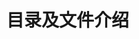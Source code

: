 # 目录及文件介绍

<div id="tree-container"></div>
<script>
(function(){
	var treeData = [{
		'name': '/',
		'des': '网站根目录',
		'sub': [
			{
				'name': 'docs',
				'des': '文档',
				'sub': [{
					'name': 'modules',
					'des': '模块文档',
					'sub': [
						{
							'name': 'drag.md',
							'des': '拖拽模块',
							'isFolder': false
						}
						,{
							'name': 'event.md',
							'des': '事件模块',
							'isFolder': false
						},
						{
							'name': 'player.md',
							'des': '播放器模块',
							'isFolder': false
						}
					]
				},{
					'name': 'index.md',
					'des': '前言',
					'isFolder': false
				},{
					'name': 'modules.md',
					'des': '模块',
					'isFolder': false
				},{
					'name': 'standard.md',
					'des': '前端规范',
					'isFolder': false
				},{
					'name': 'directory.md',
					'des': '目录及文件介绍',
					'isFolder': false
				}]
			},
			{
				'name': 'examples',
				'des': '示例（包括代码及其它）',
				'sub': [
					{
						'name': 'markdown',
						'des': 'markdown用法示例',
						'sub': [
							{
								'name': 'code.md',
								'des': 'code用法示例',
								'isFolder': false
							},
							{
								'name': 'extra.md',
								'des': '特殊用法示例',
								'isFolder': false
							},
							{
								'name': 'index.md',
								'des': '标准用法示例',
								'isFolder': false
							},
							{
								'name': 'list.md',
								'des': 'list用法示例',
								'isFolder': false
							}
						]
					},
					{
						'name': 'tree',
						'des': '树形菜单',
						'sub': [
							{
								'name': 'index.html',
								'des': '树形菜单用法示例',
								'isFolder': false
							}
						]
					},
					{
						'name': 'drag',
						'des': '拖拽模块示例',
						'sub': [
							{
								'name': 'drag.md',
								'des': '拖动方法示例',
								'isFolder': false
							},
							{
								'name': 'layout.md',
								'des': '布局方法示例',
								'isFolder': false
							}
						]
					},{
						'name': 'example-show-code',
						'des': '示例代码测试',
						'sub': [
							{
								'name': 'index.html',
								'des': '示例代码',
								'isFolder': false
							}
						]
					},
					{
						'name': 'highlight.html',
						'des': 'highlight用法示例',
						'isFolder': false
					},
					{
						'name': 'prettify.html',
						'des': 'prettify用法示例',
						'isFolder': false
					}
				]
			},
			{
				'name': 'libs',
				'des': '库文件',
				'sub': []
			},
			{
				'name': 'shell',
				'des': 'shell脚本',
				'sub': [{
					'name': 'release-misc.sh',
					'des': '发布网站资源',
					'isFolder': false
				},{
					'name': 'release-web.sh',
					'des': '发布前端资源',
					'isFolder': false
				}]
			},
			{
				'name': 'source',
				'des': '前端资源文件',
				'sub': [{
					'name': 'c',
					'des': 'css',
					'sub': []
				},{
					'name': 'j',
					'des': 'javascript',
					'sub': []
				},{
					'name': 'i',
					'des': 'image',
					'sub': []
				}]
			},
			{
				'name': 'tests',
				'des': '测试',
				'sub': []
			}
		]
	}];
	W.use('j/m_tree',function(a){
		var dFTree = a.dFTree;
		var dNode = a.dNode;
		tree = new dFTree({name: 'tree',useIcons:true, icondir:'/source/i/tree/'});
		function addItem(conf,pid,url){
			conf['id'] = treeIndex;
			if(url){
				conf['url'] = url;
			}
			tree.add(new dNode(conf),isNaN(pid)?-1:pid);
			return treeIndex++;
		}
		var treeIndex = 0;
		function parseData(nodeArr,pid,pHref){
			if(!($.isArray(nodeArr) && nodeArr.length > 0)){
				return;
			}
			nodeArr.sort(function(a,b){
				if(a.isFolder == b.isFolder){
					return a.name.localeCompare(b.name);
				}else{
					return a.isFolder ? 1: -1;
				}
			});
			for(var i = 0,j=nodeArr.length;i<j;i++){
				var item = nodeArr[i];
				var conf = {'caption':item['name']+' —— '+item['des']};
				var url = item['url'];
				if(url){
					conf['url'] = url;
				}
				var isFolder = item['isFolder'];
				if(typeof isFolder != 'undefined'){
					conf['isFolder'] = isFolder;
				}else{
					isFolder = true;
				}
				var cHref = pHref+item['name']+(isFolder && pid != -1?'/':'');
				if(!isFolder){
					conf['url'] = cHref;
					conf['target'] = '_blank';
				}
				var id = addItem(conf,pid);//root node
				parseData(item['sub'],id,cHref);
			}
		}
		parseData(treeData,-1,'');
		W.use('jquery',function(){
			tree.draw(function(rootHtml){
				var container = $('#tree-container');
				if(container.html() == ''){
					container.append($(rootHtml));
				}
			})
		});
	});
})();
</script>